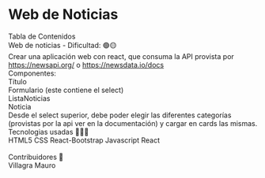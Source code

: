 # Web de Noticias

Tabla de Contenidos<br>
Web de noticias - Dificultad: 🟢🟡<br>
Crear una aplicación web con react, que consuma la API provista por https://newsapi.org/ o https://newsdata.io/docs <br>
Componentes: <br>
Título <br>
Formulario (este contiene el select) <br>
ListaNoticias <br>
Noticia <br>
Desde el select superior, debe poder elegir las diferentes categorías (provistas por la api ver en la documentación) y cargar en cards las mismas.<br>
Tecnologias usadas 👩🏻‍💻<br>
HTML5 CSS React-Bootstrap Javascript React<br>
<br>
Contribuidores 👥<br>
Villagra Mauro<br>